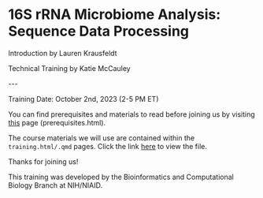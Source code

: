 # 16S rRNA Microbiome Analysis: Sequence Data Processing

Introduction by Lauren Krausfeldt

Technical Training by Katie McCauley

\-\--

Training Date: October 2nd, 2023 (2-5 PM ET)

You can find prerequisites and materials to read before joining us by visiting [this](prerequisites.md) page (prerequisites.html).

The course materials we will use are contained within the `training.html/.qmd` pages. Click the link [here](https://htmlpreview.github.io/?https://github.com/ktmbiome-niaid/16S-data-processing/blob/main/training.html) to view the file.

Thanks for joining us!

This training was developed by the Bioinformatics and Computational Biology Branch at NIH/NIAID.
